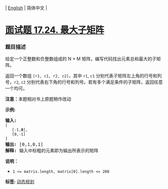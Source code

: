 | [English](README_EN.md) | 简体中文 |

# [面试题 17.24. 最大子矩阵](https://leetcode-cn.com/problems/max-submatrix-lcci)
 ### 题目描述
<p>给定一个正整数和负整数组成的 N &times; M&nbsp;矩阵，编写代码找出元素总和最大的子矩阵。</p>

<p>返回一个数组 <code>[r1, c1, r2, c2]</code>，其中 <code>r1</code>, <code>c1</code> 分别代表子矩阵左上角的行号和列号，<code>r2</code>, <code>c2</code> 分别代表右下角的行号和列号。若有多个满足条件的子矩阵，返回任意一个均可。</p>

<p><strong>注意：</strong>本题相对书上原题稍作改动</p>

<p><strong>示例:</strong></p>

<pre><strong>输入:
</strong><code>[
&nbsp;  [-1,<strong>0</strong>],
&nbsp;  [0,-1]
]</code>
<strong>输出: </strong>[0,1,0,1]
<strong>解释: </strong>输入中标粗的元素即为输出所表示的矩阵</pre>

<p><strong>说明：</strong></p>

<ul>
	<li><code>1 &lt;= matrix.length, matrix[0].length &lt;= 200</code></li>
</ul>

**标签:**  [动态规划](https://leetcode-cn.com/tag/dynamic-programming) 